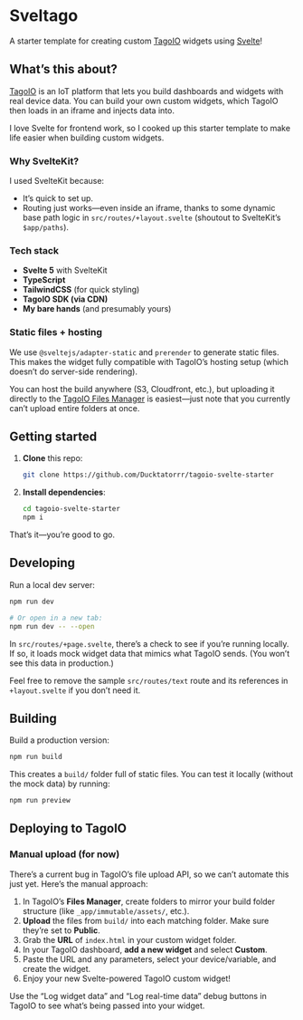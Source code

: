 # Sveltago

A starter template for creating custom [TagoIO](https://tago.io/) widgets using [Svelte](https://svelte.dev/)!

## What’s this about?

[TagoIO](https://tago.io/) is an IoT platform that lets you build dashboards and widgets with real device data. You can build your own custom widgets, which TagoIO then loads in an iframe and injects data into.

I love Svelte for frontend work, so I cooked up this starter template to make life easier when building custom widgets.

### Why SvelteKit?

I used SvelteKit because:

- It’s quick to set up.
- Routing just works—even inside an iframe, thanks to some dynamic base path logic in `src/routes/+layout.svelte` (shoutout to SvelteKit’s `$app/paths`).

### Tech stack

- **Svelte 5** with SvelteKit
- **TypeScript**
- **TailwindCSS** (for quick styling)
- **TagoIO SDK (via CDN)**
- **My bare hands** (and presumably yours)

### Static files + hosting

We use `@sveltejs/adapter-static` and `prerender` to generate static files. This makes the widget fully compatible with TagoIO’s hosting setup (which doesn’t do server-side rendering).

You can host the build anywhere (S3, Cloudfront, etc.), but uploading it directly to the [TagoIO Files Manager](https://help.tago.io/portal/en/kb/articles/127-files) is easiest—just note that you currently can’t upload entire folders at once.

## Getting started

1. **Clone** this repo:

   ```bash
   git clone https://github.com/Ducktatorrr/tagoio-svelte-starter
   ```

2. **Install dependencies**:

   ```bash
   cd tagoio-svelte-starter
   npm i
   ```

That’s it—you’re good to go.

## Developing

Run a local dev server:

```bash
npm run dev

# Or open in a new tab:
npm run dev -- --open
```

In `src/routes/+page.svelte`, there’s a check to see if you’re running locally. If so, it loads mock widget data that mimics what TagoIO sends. (You won’t see this data in production.)

Feel free to remove the sample `src/routes/text` route and its references in `+layout.svelte` if you don’t need it.

## Building

Build a production version:

```bash
npm run build
```

This creates a `build/` folder full of static files. You can test it locally (without the mock data) by running:

```bash
npm run preview
```

## Deploying to TagoIO

### Manual upload (for now)

There’s a current bug in TagoIO’s file upload API, so we can’t automate this just yet. Here’s the manual approach:

1. In TagoIO’s **Files Manager**, create folders to mirror your build folder structure (like `_app/immutable/assets/`, etc.).
2. **Upload** the files from `build/` into each matching folder. Make sure they’re set to **Public**.
3. Grab the **URL** of `index.html` in your custom widget folder.
4. In your TagoIO dashboard, **add a new widget** and select **Custom**.
5. Paste the URL and any parameters, select your device/variable, and create the widget.
6. Enjoy your new Svelte-powered TagoIO custom widget!

Use the “Log widget data” and “Log real-time data” debug buttons in TagoIO to see what’s being passed into your widget.
